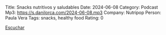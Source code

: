 Title: Snacks nutritivos y saludables
Date: 2024-06-08
Category: Podcast
Mp3: https://s.danilorca.com/2024-06-08.mp3
Company: Nutripop
Person: Paula Vera
Tags: snacks, healthy food
Rating: 0

<a href="https://s.danilorca.com/2024-06-08.mp3" type="audio/mpeg">
Escuchar
</a>
